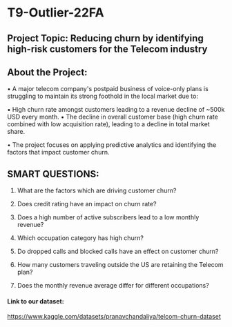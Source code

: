# T9-Outlier-22FA

## Project Topic: Reducing churn by identifying high-risk customers for the Telecom industry

## About the Project:
• A major telecom company's postpaid business of voice-only plans is struggling to 
maintain its strong foothold in the local market due to:

  ▪ High churn rate amongst customers leading to a revenue decline of ~500k USD 
every month. 
  ▪ The decline in overall customer base (high churn rate combined with low acquisition 
rate), leading to a decline in total market share. 

• The project focuses on applying predictive analytics and identifying the factors that 
impact customer churn.

## SMART QUESTIONS:
1. What are the factors which are driving customer churn?

2. Does credit rating have an impact on churn rate?

3. Does a high number of active subscribers lead to a low monthly revenue?

4. Which occupation category has high churn?

5. Do dropped calls and blocked calls have an effect on customer churn?

6. How many customers traveling outside the US are retaining the Telecom plan?

7. Does the monthly revenue average differ for different occupations?


#### Link to our dataset:
https://www.kaggle.com/datasets/pranavchandaliya/telcom-churn-dataset
